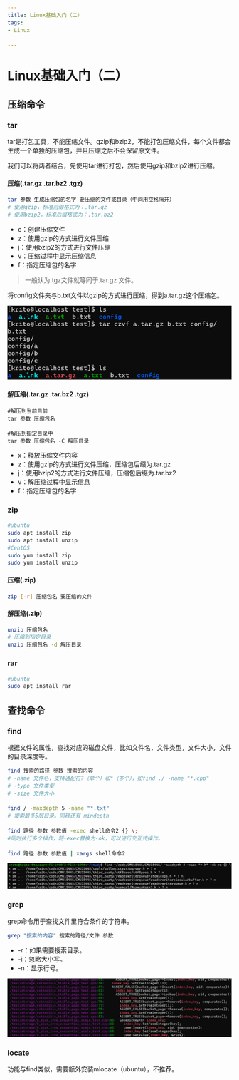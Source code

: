 ```yaml
---
title: Linux基础入门（二）
tags:
- Linux

---
```


# Linux基础入门（二）

## 压缩命令

### tar

​	tar是打包工具，不能压缩文件。gzip和bzip2，不能打包压缩文件，每个文件都会生成一个单独的压缩包，并且压缩之后不会保留原文件。

​	我们可以将两者结合，先使用tar进行打包，然后使用gzip和bzip2进行压缩。

#### 压缩(.tar.gz .tar.bz2 .tgz)

```bash
tar 参数 生成压缩包的名字 要压缩的文件或目录（中间用空格隔开）
# 使用gzip，标准后缀格式为：.tar.gz
# 使用bzip2，标准后缀格式为：.tar.bz2
```

- c：创建压缩文件
- z：使用gzip的方式进行文件压缩
- j：使用bzip2的方式进行文件压缩
- v：压缩过程中显示压缩信息
- f：指定压缩包的名字

> 一般认为.tgz文件就等同于.tar.gz 文件。

将config文件夹与b.txt文件以gzip的方式进行压缩，得到a.tar.gz这个压缩包。

![image-20240302203635419](/pic/image-20240302203635419.png)

#### 解压缩(.tar.gz .tar.bz2 .tgz)

```
#解压到当前目前
tar 参数 压缩包名

#解压到指定目录中
tar 参数 压缩包名 -C 解压目录
```

- x：释放压缩文件内容
- z：使用gzip的方式进行文件压缩，压缩包后缀为.tar.gz
- j：使用bzip2的方式进行文件压缩，压缩包后缀为.tar.bz2
- v：解压缩过程中显示信息
- f：指定压缩包的名字

### zip

```bash
#ubuntu
sudo apt install zip
sudo apt install unzip
#CentOS
sudo yum install zip
sudo yum install unzip
```

#### 压缩(.zip)

```bash
zip [-r] 压缩包名 要压缩的文件
```

#### 解压缩(.zip)

```bash
unzip 压缩包名
# 压缩到指定目录
unzip 压缩包名 -d 解压目录
```

### rar

```bash
#ubuntu
sudo apt install rar
```

## 查找命令

### find

根据文件的属性，查找对应的磁盘文件，比如文件名，文件类型，文件大小，文件的目录深度等。

```bash
find 搜索的路径 参数 搜索的内容
# -name 文件名，支持通配符?（单个）和*（多个），如find ./ -name "*.cpp"
# -type 文件类型
# -size 文件大小

find / -maxdepth 5 -name "*.txt"
# 搜索最多5层目录。同理还有 mindepth

find 路径 参数 参数值 -exec shell命令2 {} \;
#同时执行多个操作，将-exec替换为-ok，可以进行交互式操作。

find 路径 参数 参数值 | xargs shell命令2
```

![image-20240303210053582](/pic/image-20240303210053582.png)

### grep

grep命令用于查找文件里符合条件的字符串。

```bash
grep "搜索的内容" 搜索的路径/文件 参数
```

- -r：如果需要搜索目录。
- -i：忽略大小写。
- -n：显示行号。

![image-20240303210754953](/pic/image-20240303210754953.png)

### locate

功能与find类似，需要额外安装mlocate（ubuntu），不推荐。
